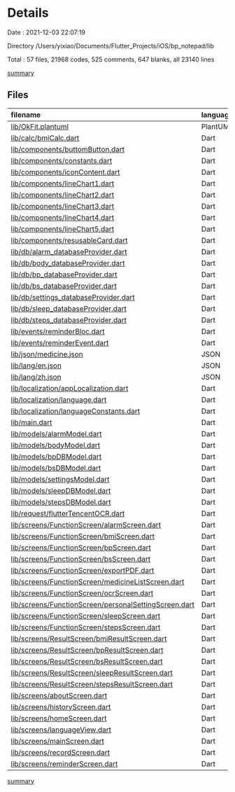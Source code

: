 # Details

Date : 2021-12-03 22:07:19

Directory /Users/yixiao/Documents/Flutter_Projects/iOS/bp_notepad/lib

Total : 57 files,  21968 codes, 525 comments, 647 blanks, all 23140 lines

[summary](results.md)

## Files
| filename | language | code | comment | blank | total |
| :--- | :--- | ---: | ---: | ---: | ---: |
| [lib/OkFit.plantuml](/lib/OkFit.plantuml) | PlantUML | 513 | 0 | 87 | 600 |
| [lib/calc/bmiCalc.dart](/lib/calc/bmiCalc.dart) | Dart | 30 | 2 | 7 | 39 |
| [lib/components/buttomButton.dart](/lib/components/buttomButton.dart) | Dart | 29 | 1 | 2 | 32 |
| [lib/components/constants.dart](/lib/components/constants.dart) | Dart | 105 | 2 | 23 | 130 |
| [lib/components/iconContent.dart](/lib/components/iconContent.dart) | Dart | 25 | 1 | 3 | 29 |
| [lib/components/lineChart1.dart](/lib/components/lineChart1.dart) | Dart | 462 | 18 | 14 | 494 |
| [lib/components/lineChart2.dart](/lib/components/lineChart2.dart) | Dart | 372 | 5 | 12 | 389 |
| [lib/components/lineChart3.dart](/lib/components/lineChart3.dart) | Dart | 413 | 14 | 15 | 442 |
| [lib/components/lineChart4.dart](/lib/components/lineChart4.dart) | Dart | 436 | 14 | 15 | 465 |
| [lib/components/lineChart5.dart](/lib/components/lineChart5.dart) | Dart | 412 | 14 | 15 | 441 |
| [lib/components/resusableCard.dart](/lib/components/resusableCard.dart) | Dart | 27 | 1 | 2 | 30 |
| [lib/db/alarm_databaseProvider.dart](/lib/db/alarm_databaseProvider.dart) | Dart | 107 | 10 | 17 | 134 |
| [lib/db/body_databaseProvider.dart](/lib/db/body_databaseProvider.dart) | Dart | 88 | 9 | 18 | 115 |
| [lib/db/bp_databaseProvider.dart](/lib/db/bp_databaseProvider.dart) | Dart | 85 | 10 | 16 | 111 |
| [lib/db/bs_databaseProvider.dart](/lib/db/bs_databaseProvider.dart) | Dart | 75 | 9 | 16 | 100 |
| [lib/db/settings_databaseProvider.dart](/lib/db/settings_databaseProvider.dart) | Dart | 0 | 95 | 16 | 111 |
| [lib/db/sleep_databaseProvider.dart](/lib/db/sleep_databaseProvider.dart) | Dart | 75 | 9 | 16 | 100 |
| [lib/db/steps_databaseProvider.dart](/lib/db/steps_databaseProvider.dart) | Dart | 73 | 9 | 16 | 98 |
| [lib/events/reminderBloc.dart](/lib/events/reminderBloc.dart) | Dart | 23 | 2 | 3 | 28 |
| [lib/events/reminderEvent.dart](/lib/events/reminderEvent.dart) | Dart | 20 | 4 | 9 | 33 |
| [lib/json/medicine.json](/lib/json/medicine.json) | JSON | 12,227 | 0 | 0 | 12,227 |
| [lib/lang/en.json](/lib/lang/en.json) | JSON | 140 | 0 | 0 | 140 |
| [lib/lang/zh.json](/lib/lang/zh.json) | JSON | 146 | 0 | 0 | 146 |
| [lib/localization/appLocalization.dart](/lib/localization/appLocalization.dart) | Dart | 38 | 11 | 14 | 63 |
| [lib/localization/language.dart](/lib/localization/language.dart) | Dart | 12 | 1 | 4 | 17 |
| [lib/localization/languageConstants.dart](/lib/localization/languageConstants.dart) | Dart | 25 | 2 | 6 | 33 |
| [lib/main.dart](/lib/main.dart) | Dart | 68 | 12 | 8 | 88 |
| [lib/models/alarmModel.dart](/lib/models/alarmModel.dart) | Dart | 39 | 1 | 5 | 45 |
| [lib/models/bodyModel.dart](/lib/models/bodyModel.dart) | Dart | 32 | 1 | 5 | 38 |
| [lib/models/bpDBModel.dart](/lib/models/bpDBModel.dart) | Dart | 32 | 1 | 5 | 38 |
| [lib/models/bsDBModel.dart](/lib/models/bsDBModel.dart) | Dart | 26 | 1 | 5 | 32 |
| [lib/models/settingsModel.dart](/lib/models/settingsModel.dart) | Dart | 0 | 43 | 11 | 54 |
| [lib/models/sleepDBModel.dart](/lib/models/sleepDBModel.dart) | Dart | 26 | 1 | 5 | 32 |
| [lib/models/stepsDBModel.dart](/lib/models/stepsDBModel.dart) | Dart | 23 | 1 | 5 | 29 |
| [lib/request/flutterTencentOCR.dart](/lib/request/flutterTencentOCR.dart) | Dart | 130 | 12 | 32 | 174 |
| [lib/screens/FunctionScreen/alarmScreen.dart](/lib/screens/FunctionScreen/alarmScreen.dart) | Dart | 409 | 15 | 16 | 440 |
| [lib/screens/FunctionScreen/bmiScreen.dart](/lib/screens/FunctionScreen/bmiScreen.dart) | Dart | 523 | 2 | 4 | 529 |
| [lib/screens/FunctionScreen/bpScreen.dart](/lib/screens/FunctionScreen/bpScreen.dart) | Dart | 585 | 6 | 9 | 600 |
| [lib/screens/FunctionScreen/bsScreen.dart](/lib/screens/FunctionScreen/bsScreen.dart) | Dart | 439 | 2 | 9 | 450 |
| [lib/screens/FunctionScreen/exportPDF.dart](/lib/screens/FunctionScreen/exportPDF.dart) | Dart | 431 | 51 | 29 | 511 |
| [lib/screens/FunctionScreen/medicineListScreen.dart](/lib/screens/FunctionScreen/medicineListScreen.dart) | Dart | 74 | 0 | 5 | 79 |
| [lib/screens/FunctionScreen/ocrScreen.dart](/lib/screens/FunctionScreen/ocrScreen.dart) | Dart | 385 | 3 | 17 | 405 |
| [lib/screens/FunctionScreen/personalSettingScreen.dart](/lib/screens/FunctionScreen/personalSettingScreen.dart) | Dart | 532 | 12 | 7 | 551 |
| [lib/screens/FunctionScreen/sleepScreen.dart](/lib/screens/FunctionScreen/sleepScreen.dart) | Dart | 437 | 2 | 9 | 448 |
| [lib/screens/FunctionScreen/stepsScreen.dart](/lib/screens/FunctionScreen/stepsScreen.dart) | Dart | 364 | 6 | 9 | 379 |
| [lib/screens/ResultScreen/bmiResultScreen.dart](/lib/screens/ResultScreen/bmiResultScreen.dart) | Dart | 92 | 16 | 8 | 116 |
| [lib/screens/ResultScreen/bpResultScreen.dart](/lib/screens/ResultScreen/bpResultScreen.dart) | Dart | 173 | 1 | 6 | 180 |
| [lib/screens/ResultScreen/bsResultScreen.dart](/lib/screens/ResultScreen/bsResultScreen.dart) | Dart | 115 | 1 | 6 | 122 |
| [lib/screens/ResultScreen/sleepResultScreen.dart](/lib/screens/ResultScreen/sleepResultScreen.dart) | Dart | 93 | 1 | 6 | 100 |
| [lib/screens/ResultScreen/stepsResultScreen.dart](/lib/screens/ResultScreen/stepsResultScreen.dart) | Dart | 80 | 1 | 7 | 88 |
| [lib/screens/aboutScreen.dart](/lib/screens/aboutScreen.dart) | Dart | 111 | 3 | 3 | 117 |
| [lib/screens/historyScreen.dart](/lib/screens/historyScreen.dart) | Dart | 309 | 7 | 23 | 339 |
| [lib/screens/homeScreen.dart](/lib/screens/homeScreen.dart) | Dart | 73 | 3 | 6 | 82 |
| [lib/screens/languageView.dart](/lib/screens/languageView.dart) | Dart | 61 | 1 | 7 | 69 |
| [lib/screens/mainScreen.dart](/lib/screens/mainScreen.dart) | Dart | 54 | 70 | 16 | 140 |
| [lib/screens/recordScreen.dart](/lib/screens/recordScreen.dart) | Dart | 99 | 2 | 6 | 107 |
| [lib/screens/reminderScreen.dart](/lib/screens/reminderScreen.dart) | Dart | 195 | 4 | 12 | 211 |

[summary](results.md)